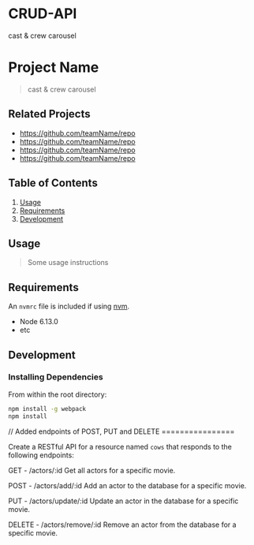 # CRUD-API
cast & crew carousel

# Project Name

> cast & crew carousel

## Related Projects

  - https://github.com/teamName/repo
  - https://github.com/teamName/repo
  - https://github.com/teamName/repo
  - https://github.com/teamName/repo

## Table of Contents

1. [Usage](#Usage)
1. [Requirements](#requirements)
1. [Development](#development)

## Usage

> Some usage instructions

## Requirements

An `nvmrc` file is included if using [nvm](https://github.com/creationix/nvm).

- Node 6.13.0
- etc

## Development

### Installing Dependencies

From within the root directory:

```sh
npm install -g webpack
npm install
```
// Added endpoints of POST, PUT and DELETE ================

Create a RESTful API for a resource named `cows` that responds to the following endpoints:


GET - /actors/:id
Get all actors for a specific movie.

POST - /actors/add/:id
Add an actor to the database for a specific movie.

PUT - /actors/update/:id
Update an actor in the database for a specific movie.

DELETE - /actors/remove/:id
Remove an actor from the database for a specific movie.
